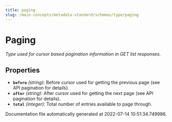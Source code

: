 ```yaml
---
title: paging
slug: /main-concepts/metadata-standard/schemas/type/paging
---
```


# Paging

*Type used for cursor based pagination information in GET list responses.*

## Properties

- **`before`** *(string)*: Before cursor used for getting the previous page (see API pagination for details).
- **`after`** *(string)*: After cursor used for getting the next page (see API pagination for details).
- **`total`** *(integer)*: Total number of entries available to page through.


Documentation file automatically generated at 2022-07-14 10:51:34.749986.
